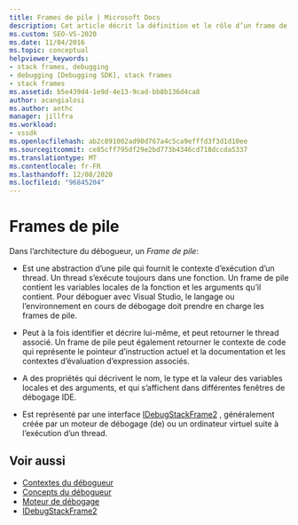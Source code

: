 ```yaml
---
title: Frames de pile | Microsoft Docs
description: Cet article décrit la définition et le rôle d’un frame de pile dans l’architecture du débogueur dans Visual Studio.
ms.custom: SEO-VS-2020
ms.date: 11/04/2016
ms.topic: conceptual
helpviewer_keywords:
- stack frames, debugging
- debugging [Debugging SDK], stack frames
- stack frames
ms.assetid: b5e439d4-1e9d-4e13-9cad-bb8b136d4ca8
author: acangialosi
ms.author: anthc
manager: jillfra
ms.workload:
- vssdk
ms.openlocfilehash: ab2c891002ad90d767a4c5ca9efffd3f3d1d10ee
ms.sourcegitcommit: ce85cff795df29e2bd773b4346cd718dccda5337
ms.translationtype: MT
ms.contentlocale: fr-FR
ms.lasthandoff: 12/08/2020
ms.locfileid: "96845204"
---
```

# <a name="stack-frames"></a>Frames de pile
Dans l’architecture du débogueur, un *Frame de pile*:

- Est une abstraction d’une pile qui fournit le contexte d’exécution d’un thread. Un thread s’exécute toujours dans une fonction. Un frame de pile contient les variables locales de la fonction et les arguments qu’il contient. Pour déboguer avec Visual Studio, le langage ou l’environnement en cours de débogage doit prendre en charge les frames de pile.

- Peut à la fois identifier et décrire lui-même, et peut retourner le thread associé. Un frame de pile peut également retourner le contexte de code qui représente le pointeur d’instruction actuel et la documentation et les contextes d’évaluation d’expression associés.

- A des propriétés qui décrivent le nom, le type et la valeur des variables locales et des arguments, et qui s’affichent dans différentes fenêtres de débogage IDE.

- Est représenté par une interface [IDebugStackFrame2](../../extensibility/debugger/reference/idebugstackframe2.md) , généralement créée par un moteur de débogage (de) ou un ordinateur virtuel suite à l’exécution d’un thread.

## <a name="see-also"></a>Voir aussi
- [Contextes du débogueur](../../extensibility/debugger/debugger-contexts.md)
- [Concepts du débogueur](../../extensibility/debugger/debugger-concepts.md)
- [Moteur de débogage](../../extensibility/debugger/debug-engine.md)
- [IDebugStackFrame2](../../extensibility/debugger/reference/idebugstackframe2.md)
